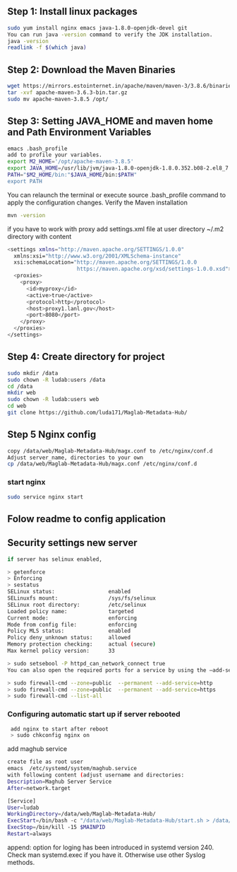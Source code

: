 ## Step 1: Install linux packages 
``` sh
sudo yum install nginx emacs java-1.8.0-openjdk-devel git
You can run java -version command to verify the JDK installation.
java -version
readlink -f $(which java)
```
## Step 2: Download the Maven Binaries
``` sh
wget https://mirrors.estointernet.in/apache/maven/maven-3/3.8.6/binaries/apache-maven-3.8.6-bin.tar.gz 
tar -xvf apache-maven-3.6.3-bin.tar.gz
sudo mv apache-maven-3.8.5 /opt/
```
## Step 3: Setting JAVA_HOME and maven home and Path Environment Variables
``` sh
emacs .bash_profile
add to profile your variables.
export M2_HOME='/opt/apache-maven-3.8.5'
export JAVA_HOME=/usr/lib/jvm/java-1.8.0-openjdk-1.8.0.352.b08-2.el8_7.x86_64/jre/
PATH="$M2_HOME/bin:"$JAVA_HOME/bin:$PATH"                                                                                                                                                                                                                           
export PATH  
```
You can relaunch the terminal or execute source .bash_profile command to apply the configuration changes.
Verify the Maven installation
``` sh
mvn -version
```
if you have to work with proxy
add settings.xml file at user directory  ~/.m2 directory with content

``` sh
<settings xmlns="http://maven.apache.org/SETTINGS/1.0.0"
  xmlns:xsi="http://www.w3.org/2001/XMLSchema-instance"
  xsi:schemaLocation="http://maven.apache.org/SETTINGS/1.0.0
                      https://maven.apache.org/xsd/settings-1.0.0.xsd">
  <proxies>
    <proxy>
      <id>myproxy</id>
      <active>true</active>
      <protocol>http</protocol>
      <host>proxy1.lanl.gov</host>
      <port>8080</port>
    </proxy>
  </proxies>
</settings>
```
## Step 4:  Create directory for project
``` sh
sudo mkdir /data
sudo chown -R ludab:users /data 
cd /data
mkdir web
sudo chown -R ludab:users web
cd web
git clone https://github.com/luda171/Maglab-Metadata-Hub/
```
## Step 5 Nginx config
``` sh
copy /data/web/Maglab-Metadata-Hub/magx.conf to /etc/nginx/conf.d
Adjust server_name, directories to your own
cp /data/web/Maglab-Metadata-Hub/magx.conf /etc/nginx/conf.d
```
### start nginx
``` sh
sudo service nginx start
```
## Folow readme to config application 
## Security settings new server
``` sh
if server has selinux enabled, 

> getenforce
> Enforcing
> sestatus
SELinux status:                 enabled
SELinuxfs mount:                /sys/fs/selinux
SELinux root directory:         /etc/selinux
Loaded policy name:             targeted
Current mode:                   enforcing
Mode from config file:          enforcing
Policy MLS status:              enabled
Policy deny_unknown status:     allowed
Memory protection checking:     actual (secure)
Max kernel policy version:      33

> sudo setsebool -P httpd_can_network_connect true
You can also open the required ports for a service by using the –add-service option:

> sudo firewall-cmd --zone=public  --permanent --add-service=http
> sudo firewall-cmd --zone=public  --permanent --add-service=https
> sudo firewall-cmd --list-all
```
### Configuring automatic start up if server rebooted
``` sh
 add nginx to start after reboot 
 > sudo chkconfig nginx on
```
add maghub service 
``` sh
create file as root user
emacs  /etc/systemd/system/maghub.service
with following content (adjust username and directories:
Description=Maghub Server Service
After=network.target

[Service]
User=ludab
WorkingDirectory=/data/web/Maglab-Metadata-Hub/
ExecStart=/bin/bash -c "/data/web/Maglab-Metadata-Hub/start.sh > /data/web/Maglab-Metadata-Hub/logs/maghub.log"
ExecStop=/bin/kill -15 $MAINPID
Restart=always

```
append: option for loging  has been introduced in systemd version 240.  Check  man systemd.exec if you have it.  Otherwise use other Syslog methods.



